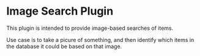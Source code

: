 # Image Search Plugin

This plugin is intended to provide image-based searches of items.

Use case is to take a picure of something, and then identify which items in the database it could be based on that image.

